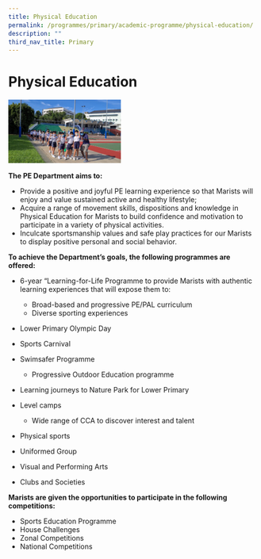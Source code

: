 ```yaml
---
title: Physical Education
permalink: /programmes/primary/academic-programme/physical-education/
description: ""
third_nav_title: Primary
---
```

# Physical Education

<img src="/images/Academic%20Programme/Primary/PE.jpg"  
     style="width:45%">


**The PE Department aims to:**

*   Provide a positive and joyful PE learning experience so that Marists will enjoy and value sustained active and healthy lifestyle;
*   Acquire a range of movement skills, dispositions and knowledge in Physical Education for Marists to build confidence and motivation to participate in a variety of physical activities.
*   Inculcate sportsmanship values and safe play practices for our Marists to display positive personal and social behavior.

  

**To achieve the Department’s goals, the following programmes are offered:**

*   6-year “Learning-for-Life Programme to provide Marists with authentic learning experiences that will expose them to:

    *   Broad-based and progressive PE/PAL curriculum
    *   Diverse sporting experiences

*   Lower Primary Olympic Day
*   Sports Carnival
*   Swimsafer Programme

    *   Progressive Outdoor Education programme

*   Learning journeys to Nature Park for Lower Primary
*   Level camps

    *   Wide range of CCA to discover interest and talent

*   Physical sports
*   Uniformed Group
*   Visual and Performing Arts
*   Clubs and Societies

**Marists are given the opportunities to participate in the following competitions:**

*   Sports Education Programme
*   House Challenges
*   Zonal Competitions
*   National Competitions